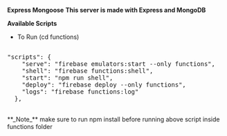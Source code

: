 **Express Mongoose**
**This server is made with Express and MongoDB**

**Available Scripts**

- To Run (cd functions) <br/>
<pre> 
"scripts": {
    "serve": "firebase emulators:start --only functions",
    "shell": "firebase functions:shell",
    "start": "npm run shell",
    "deploy": "firebase deploy --only functions",
    "logs": "firebase functions:log"
  },
</pre>
<br/>
**_Note_**
make sure to run npm install before running above script inside functions folder

